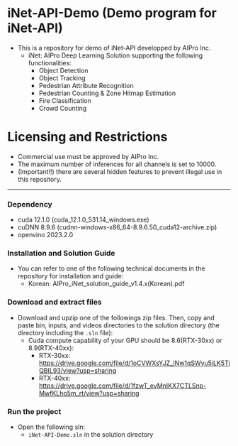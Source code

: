 # iNet-API-Demo (Demo program for iNet-API)

- This is a repository for demo of iNet-API developped by AIPro Inc.
  + iNet: AIPro Deep Learning Solution supporting the following functionalities:
     - Object Detection 
     - Object Tracking
     - Pedestrian Attribute Recognition
     - Pedestrian Counting & Zone Hitmap Estimation
     - Fire Classification
     - Crowd Counting

# Licensing and Restrictions

- Commercial use must be approved by AIPro Inc. 
- The maximum number of inferences for all channels is set to 10000.
- (Important!!) there are several hidden features to prevent illegal use in this repository.
  
------------------

### **Dependency**

- cuda 12.1.0 (cuda_12.1.0_531.14_windows.exe)
- cuDNN 8.9.6 (cudnn-windows-x86_64-8.9.6.50_cuda12-archive.zip)
- openvino 2023.2.0

### **Installation and Solution Guide**

- You can refer to one of the following technical documents in the repository for installation and guide:
  + Korean: AIPro_iNet_solution_guide_v1.4.x(Korean).pdf

### **Download and extract files**
- Download and upzip one of the followings zip files. Then, copy and paste bin, inputs, and videos directories to the solution directory (the directory including the `.sln` file):
  + Cuda compute capability of your GPU should be 8.6(RTX-30xx) or 8.9(RTX-40xx): 
    - RTX-30xx: https://drive.google.com/file/d/1oCVWXsYJZ_lNw1qSWvu5iLK5TiQBIL93/view?usp=sharing
    - RTX-40xx: https://drive.google.com/file/d/1fzwT_evMnIKX7CTLSnp-MwfKLho5m_rt/view?usp=sharing
    
### **Run the project**

- Open the following sln:
  + `iNet-API-Demo.sln` in the solution directory
